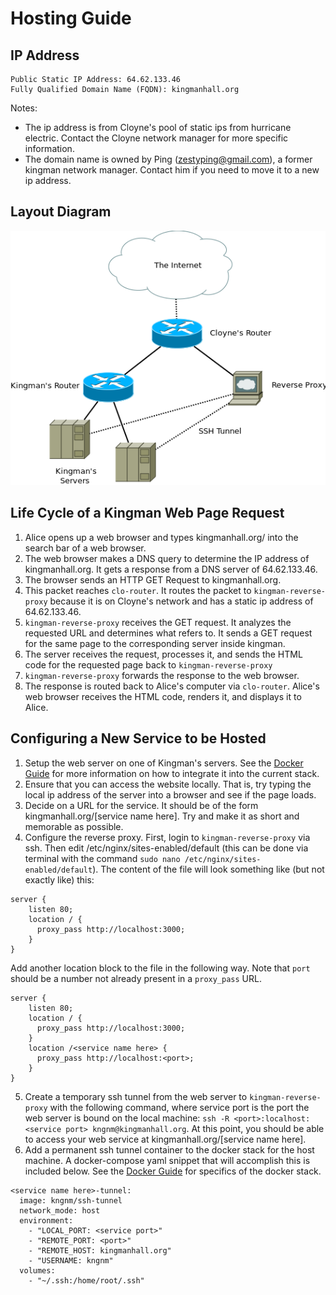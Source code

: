 Hosting Guide
=============

IP Address
----------

```
Public Static IP Address: 64.62.133.46
Fully Qualified Domain Name (FQDN): kingmanhall.org
```

Notes:
- The ip address is from Cloyne's pool of static ips from hurricane electric.  Contact the Cloyne network manager for more specific information.  
- The domain name is owned by Ping (zestyping@gmail.com), a former kingman network manager.  Contact him if you need to move it to a new ip address.  

Layout Diagram
--------------

![Layout Diagram](https://raw.githubusercontent.com/kngnm/network/master/documentation/diagrams/hosting.png)

Life Cycle of a Kingman Web Page Request
----------------------------------------

1. Alice opens up a web browser and types kingmanhall.org/<service> into the search bar of a web browser.  
2. The web browser makes a DNS query to determine the IP address of kingmanhall.org.  It gets a response from a DNS server of 64.62.133.46.
3. The browser sends an HTTP GET Request to kingmanhall.org.
4. This packet reaches `clo-router`.  It routes the packet to `kingman-reverse-proxy` because it is on Cloyne's network and has a static ip address of 64.62.133.46.
5. `kingman-reverse-proxy` receives the GET request.  It analyzes the requested URL and determines what <service> refers to.  It sends a GET request for the same page to the corresponding server inside kingman.
6. The server receives the request, processes it, and sends the HTML code for the requested page back to `kingman-reverse-proxy`
7. `kingman-reverse-proxy` forwards the response to the web browser.
8. The response is routed back to Alice's computer via `clo-router`.  Alice's web browser receives the HTML code, renders it, and displays it to Alice.

Configuring a New Service to be Hosted
--------------------------------------

1. Setup the web server on one of Kingman's servers.  See the [Docker Guide](https://raw.githubusercontent.com/kngnm/network/master/documentation/docker.md) for more information on how to integrate it into the current stack.
2. Ensure that you can access the website locally.  That is, try typing the local ip address of the server into a browser and see if the page loads.
3. Decide on a URL for the service.  It should be of the form kingmanhall.org/[service name here].  Try and make it as short and memorable as possible.
4. Configure the reverse proxy.  First, login to `kingman-reverse-proxy` via ssh.  Then edit /etc/nginx/sites-enabled/default (this can be done via terminal with the command `sudo nano /etc/nginx/sites-enabled/default`).  The content of the file will look something like (but not exactly like) this:
```
server {
    listen 80;
    location / {
      proxy_pass http://localhost:3000;
    }
}
```  
Add another location block to the file in the following way.  Note that `port` should be a number not already present in a `proxy_pass` URL.
```
server {
    listen 80;
    location / {
      proxy_pass http://localhost:3000;
    }
    location /<service name here> {
      proxy_pass http://localhost:<port>;
    }
}
```
5. Create a temporary ssh tunnel from the web server to `kingman-reverse-proxy` with the following command, where service port is the port the web server is bound on the local machine: `ssh -R <port>:localhost:<service port> kngnm@kingmanhall.org`.  At this point, you should be able to access your web service at kingmanhall.org/[service name here].
6. Add a permanent ssh tunnel container to the docker stack for the host machine.  A docker-compose yaml snippet that will accomplish this is included below.  See the [Docker Guide](https://raw.githubusercontent.com/kngnm/network/master/documentation/docker.md) for specifics of the docker stack.

```
<service name here>-tunnel:
  image: kngnm/ssh-tunnel
  network_mode: host
  environment:
    - "LOCAL_PORT: <service port>"
    - "REMOTE_PORT: <port>"
    - "REMOTE_HOST: kingmanhall.org"
    - "USERNAME: kngnm"
  volumes:
    - "~/.ssh:/home/root/.ssh"
```
